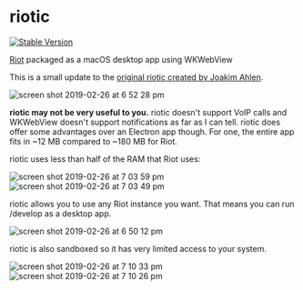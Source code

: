 # riotic
[![Stable Version](https://img.shields.io/badge/download-stable-green.svg)](https://github.com/aaronraimist/riotic/releases/latest)

[Riot](https://github.com/vector-im/riot-web) packaged as a macOS desktop app using WKWebView

This is a small update to the [original riotic created by Joakim Ahlen](https://bitbucket.org/riotic/riotic).

![screen shot 2019-02-26 at 6 52 28 pm](https://user-images.githubusercontent.com/5855073/53457374-d123cb00-39f7-11e9-94ad-5d53384364b7.png)


**riotic may not be very useful to you.** riotic doesn't support VoIP calls and WKWebView doesn't support
notifications as far as I can tell. riotic does offer some advantages over an Electron app though. For one,
the entire app fits in ~12 MB compared to ~180 MB for Riot. 


riotic uses less than half of the RAM that Riot uses:

![screen shot 2019-02-26 at 7 03 59 pm](https://user-images.githubusercontent.com/5855073/53457846-5196fb80-39f9-11e9-930c-2feede66218b.png)
![screen shot 2019-02-26 at 7 03 49 pm](https://user-images.githubusercontent.com/5855073/53457847-5196fb80-39f9-11e9-93d9-c7bbe7e5d812.png)


riotic allows you to use any Riot instance you want. That means you can run /develop as a desktop app.

![screen shot 2019-02-26 at 6 50 12 pm](https://user-images.githubusercontent.com/5855073/53457376-d1bc6180-39f7-11e9-851f-13fa24cb29f1.png)


riotic is also sandboxed so it has very limited access to your system.

![screen shot 2019-02-26 at 7 10 33 pm](https://user-images.githubusercontent.com/5855073/53458083-4c867c00-39fa-11e9-9e35-e51307b9ace9.png)
![screen shot 2019-02-26 at 7 10 26 pm](https://user-images.githubusercontent.com/5855073/53458084-4c867c00-39fa-11e9-9d47-6f7deeac97f7.png)
